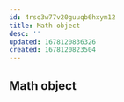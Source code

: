 ```yaml
---
id: 4rsq3w77v20guuqb6hxym12
title: Math object
desc: ''
updated: 1678120836326
created: 1678120823504
---
```

## Math object
